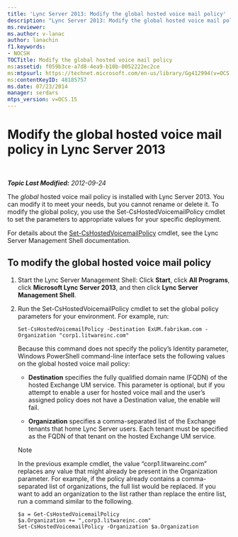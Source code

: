 ```yaml
---
title: 'Lync Server 2013: Modify the global hosted voice mail policy'
description: "Lync Server 2013: Modify the global hosted voice mail policy."
ms.reviewer: 
ms.author: v-lanac
author: lanachin
f1.keywords:
- NOCSH
TOCTitle: Modify the global hosted voice mail policy
ms:assetid: f059b3ce-a7d8-4ea9-b10b-0052222ec2ce
ms:mtpsurl: https://technet.microsoft.com/en-us/library/Gg412994(v=OCS.15)
ms:contentKeyID: 48185757
ms.date: 07/23/2014
manager: serdars
mtps_version: v=OCS.15
---
```


# Modify the global hosted voice mail policy in Lync Server 2013

<div data-xmlns="http://www.w3.org/1999/xhtml">

<div class="topic" data-xmlns="http://www.w3.org/1999/xhtml" data-msxsl="urn:schemas-microsoft-com:xslt" data-cs="https://msdn.microsoft.com/">

<div data-asp="https://msdn2.microsoft.com/asp">



</div>

<div id="mainSection">

<div id="mainBody">

<span> </span>

_**Topic Last Modified:** 2012-09-24_

The *global* hosted voice mail policy is installed with Lync Server 2013. You can modify it to meet your needs, but you cannot rename or delete it. To modify the global policy, you use the Set-CsHostedVoicemailPolicy cmdlet to set the parameters to appropriate values for your specific deployment.

For details about the [Set-CsHostedVoicemailPolicy](https://docs.microsoft.com/powershell/module/skype/Set-CsHostedVoicemailPolicy) cmdlet, see the Lync Server Management Shell documentation.

<div>

## To modify the global hosted voice mail policy

1.  Start the Lync Server Management Shell: Click **Start**, click **All Programs**, click **Microsoft Lync Server 2013**, and then click **Lync Server Management Shell**.

2.  Run the Set-CsHostedVoicemailPolicy cmdlet to set the global policy parameters for your environment. For example, run:
    
        Set-CsHostedVoicemailPolicy -Destination ExUM.fabrikam.com -Organization "corp1.litwareinc.com"
    
    Because this command does not specify the policy’s Identity parameter, Windows PowerShell command-line interface sets the following values on the global hosted voice mail policy:
    
      - **Destination** specifies the fully qualified domain name (FQDN) of the hosted Exchange UM service. This parameter is optional, but if you attempt to enable a user for hosted voice mail and the user’s assigned policy does not have a Destination value, the enable will fail.
    
      - **Organization** specifies a comma-separated list of the Exchange tenants that home Lync Server users. Each tenant must be specified as the FQDN of that tenant on the hosted Exchange UM service.
    
    <div>
    

    > [!NOTE]  
    > In the previous example cmdlet, the value “corp1.litwareinc.com” replaces any value that might already be present in the Organization parameter. For example, if the policy already contains a comma-separated list of organizations, the full list would be replaced. If you want to add an organization to the list rather than replace the entire list, run a command similar to the following.

    
    </div>
    
        $a = Get-CsHostedVoicemailPolicy
        $a.Organization += ",corp3.litwareinc.com"
        Set-CsHostedVoicemailPolicy -Organization $a.Organization

</div>

</div>

<span> </span>

</div>

</div>

</div>

